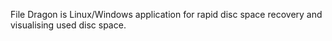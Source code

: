 File Dragon is Linux/Windows application for rapid disc space recovery and visualising used disc space.